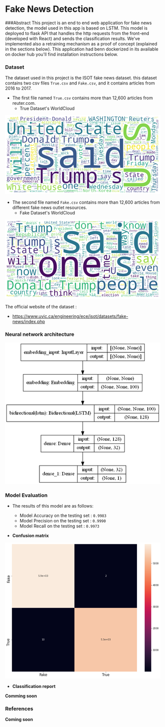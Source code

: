 # Fake News Detection
###Abstract
This project is an end to end web application for fake news detection, the model used in this app is based on LSTM. This model  is deployed to flask API that handles the http requests from the front-end (developed with React) and sends the classification results. 
We've implemented also a retraining mechanism as a proof of concept (explained in the sections below).
This application had benn dockerized in its available on docker hub you'll find installation instructions below. 
### Dataset
The dataset used in this project is the ISOT fake news dataset. this dataset contains two  csv files `True.csv` and `Fake.csv`, and it contains articles from 2016 to 2017.
* The first file named `True.csv` contains more than 12,600 articles from reuter.com.
  - True Dataset's WorldCloud


![WorldCloud1](https://github.com/MouadNid01/FakeNewsDetection/blob/main/True%20dataset's%20world%20cloud.png?raw=true)
* The second file named `Fake.csv` contains more than 12,600 articles from different fake news outlet resources.
  - Fake Dataset's WorldCloud


![WorldCloud2](https://github.com/MouadNid01/FakeNewsDetection/blob/main/fake%20dataset's%20world%20cloud.png?raw=true)


The official website of the dataset :
  - https://www.uvic.ca/engineering/ece/isot/datasets/fake-news/index.php

### Neural network architecture

![Architecture](https://github.com/MouadNid01/FakeNewsDetection/blob/main/model_schema.png?raw=true)

### Model Evaluation
* The results of this model are as follows:
  - Model Accuracy on the testing set : `0.9983`
  - Model Precision on the testing set : `0.9990`
  - Model Recall on the testing set :  `0.9973`

* **Confusion matrix**

![matrix](https://github.com/MouadNid01/FakeNewsDetection/blob/main/Confusion_matrix.png?raw=true)

* **Classification report** 

**Comming soon**
### References

**Coming soon**